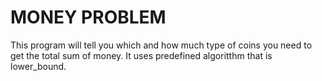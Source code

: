 # MONEY PROBLEM
 This program will tell you which and how much type of coins you need to get the total sum of money.
 It uses predefined algoritthm that is lower_bound.
